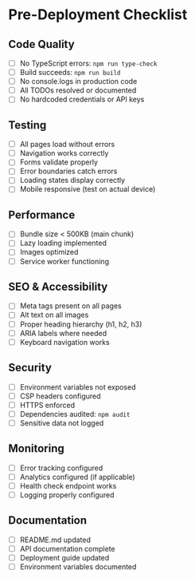 # Pre-Deployment Checklist

## Code Quality
- [ ] No TypeScript errors: `npm run type-check`
- [ ] Build succeeds: `npm run build`
- [ ] No console.logs in production code
- [ ] All TODOs resolved or documented
- [ ] No hardcoded credentials or API keys

## Testing
- [ ] All pages load without errors
- [ ] Navigation works correctly
- [ ] Forms validate properly
- [ ] Error boundaries catch errors
- [ ] Loading states display correctly
- [ ] Mobile responsive (test on actual device)

## Performance
- [ ] Bundle size < 500KB (main chunk)
- [ ] Lazy loading implemented
- [ ] Images optimized
- [ ] Service worker functioning

## SEO & Accessibility
- [ ] Meta tags present on all pages
- [ ] Alt text on all images
- [ ] Proper heading hierarchy (h1, h2, h3)
- [ ] ARIA labels where needed
- [ ] Keyboard navigation works

## Security
- [ ] Environment variables not exposed
- [ ] CSP headers configured
- [ ] HTTPS enforced
- [ ] Dependencies audited: `npm audit`
- [ ] Sensitive data not logged

## Monitoring
- [ ] Error tracking configured
- [ ] Analytics configured (if applicable)
- [ ] Health check endpoint works
- [ ] Logging properly configured

## Documentation
- [ ] README.md updated
- [ ] API documentation complete
- [ ] Deployment guide updated
- [ ] Environment variables documented
